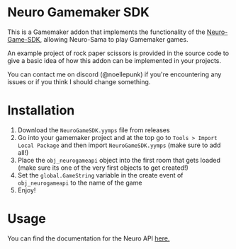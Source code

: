 # Neuro Gamemaker SDK
This is a Gamemaker addon that implements the functionality of the [Neuro-Game-SDK](https://github.com/VedalAI/neuro-game-sdk), allowing Neuro-Sama to play Gamemaker games.

An example project of rock paper scissors is provided in the source code to give a basic idea of how this addon can be implemented in your projects.

You can contact me on discord (@noellepunk) if you're encountering any issues or if you think I should change something.

# Installation
1. Download the `NeuroGameSDK.yymps` file from releases
2. Go into your gamemaker project and at the top go to `Tools > Import Local Package` and then import `NeuroGameSDK.yymps` (make sure to add all!)
3. Place the `obj_neurogameapi` object into the first room that gets loaded (make sure its one of the very first objects to get created!)
4. Set the `global.GameString` variable in the create event of `obj_neurogameapi` to the name of the game
5. Enjoy!

# Usage
You can find the documentation for the Neuro API [here.](https://github.com/VedalAI/neuro-game-sdk/blob/main/API/README.md)
